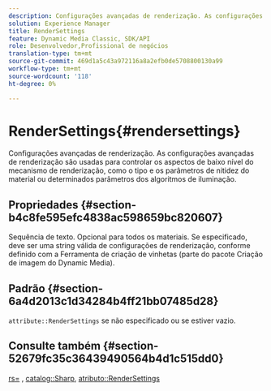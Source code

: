 ```yaml
---
description: Configurações avançadas de renderização. As configurações avançadas de renderização são usadas para controlar os aspectos de baixo nível do mecanismo de renderização, como o tipo e os parâmetros de nitidez do material ou determinados parâmetros dos algoritmos de iluminação.
solution: Experience Manager
title: RenderSettings
feature: Dynamic Media Classic, SDK/API
role: Desenvolvedor,Profissional de negócios
translation-type: tm+mt
source-git-commit: 469d1a5c43a972116a8a2efb0de5708800130a99
workflow-type: tm+mt
source-wordcount: '118'
ht-degree: 0%

---
```



# RenderSettings{#rendersettings}

Configurações avançadas de renderização. As configurações avançadas de renderização são usadas para controlar os aspectos de baixo nível do mecanismo de renderização, como o tipo e os parâmetros de nitidez do material ou determinados parâmetros dos algoritmos de iluminação.

## Propriedades {#section-b4c8fe595efc4838ac598659bc820607}

Sequência de texto. Opcional para todos os materiais. Se especificado, deve ser uma string válida de configurações de renderização, conforme definido com a Ferramenta de criação de vinhetas (parte do pacote Criação de imagem do Dynamic Media).

## Padrão {#section-6a4d2013c1d34284b4ff21bb07485d28}

`attribute::RenderSettings` se não especificado ou se estiver vazio.

## Consulte também {#section-52679fc35c36439490564b4d1c515dd0}

[rs=](../../../../../ir-api/http-protocol/image-rendering-api-ref/c-ir-http-protocol-ref/c-ir-http-protocol-command-reference/r-ir-rs.md#reference-d20cefaaa6cd4f449d1591c87959b4cf) ,  [catalog::Sharp](../../../../../ir-api/material-cat/image-rendering-api-ref/c-ir-material-catalog/c-ir-material-data-reference/r-ir-sharp-dataref.md#reference-f79a14bd52474dfd8495115d398a30d0),  [atributo::RenderSettings](../../../../../ir-api/material-cat/image-rendering-api-ref/c-ir-material-catalog/c-ir-attributes-reference/r-ir-rendersettings.md#reference-f3ae5e18095d40b2a8edef957dd82fbd)
